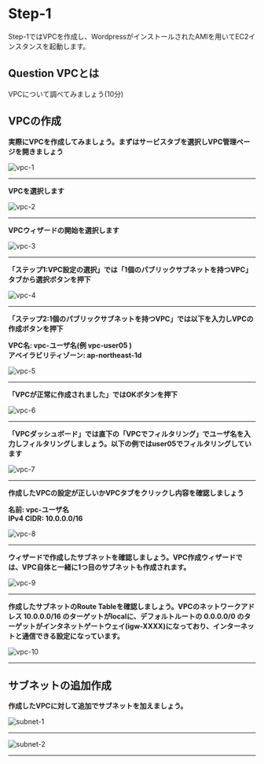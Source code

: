 # Step-1
Step-1ではVPCを作成し、WordpressがインストールされたAMIを用いてEC2インスタンスを起動します。

## Question VPCとは
VPCについて調べてみましょう(10分)

## VPCの作成
**実際にVPCを作成してみましょう。まずはサービスタブを選択しVPC管理ページを開きましょう**

![vpc-1](./images/vpc-1.png "VPC1")

----

**VPCを選択します**

![vpc-2](./images/vpc-2.png "VPC2")

----

**VPCウィザードの開始を選択します**

![vpc-3](./images/vpc-3.png "VPC3")

----

**「ステップ1:VPC設定の選択」では「1個のパブリックサブネットを持つVPC」タブから選択ボタンを押下**

![vpc-4](./images/vpc-4.png "VPC4")

----

**「ステップ2:1個のパブリックサブネットを持つVPC」では以下を入力しVPCの作成ボタンを押下**

**VPC名: vpc-ユーザ名(例 vpc-user05 )**  
**アベイラビリティゾーン: ap-northeast-1d**  

![vpc-5](./images/vpc-5.png "VPC5")

----

**「VPCが正常に作成されました」ではOKボタンを押下**

![vpc-6](./images/vpc-6.png "VPC6")

----

**「VPCダッシュボード」では直下の「VPCでフィルタリング」でユーザ名を入力しフィルタリングしましょう。以下の例ではuser05でフィルタリングしています**

![vpc-7](./images/vpc-7.png "VPC7")

----

**作成したVPCの設定が正しいかVPCタブをクリックし内容を確認しましょう**

**名前: vpc-ユーザ名**  
**IPv4 CIDR: 10.0.0.0/16**  

![vpc-8](./images/vpc-8.png "VPC8")

----

**ウィザードで作成したサブネットを確認しましょう。VPC作成ウィザードでは、VPC自体と一緒に1つ目のサブネットも作成されます。**

![vpc-9](./images/vpc-9.png "VPC9")

----

**作成したサブネットのRoute Tableを確認しましょう。VPCのネットワークアドレス 10.0.0.0/16 のターゲットがlocalに、デフォルトルートの 0.0.0.0/0 のターゲットがインタネットゲートウェイ(igw-XXXX)になっており、インターネットと通信できる設定になっています。**
 
![vpc-10](./images/vpc-10.png "VPC10")

----

## サブネットの追加作成

**作成したVPCに対して追加でサブネットを加えましょう。**

![subnet-1](./images/subnet-1.png "SUBNET1")

----

![subnet-2](./images/subnet-2.png "SUBNET2")

----

